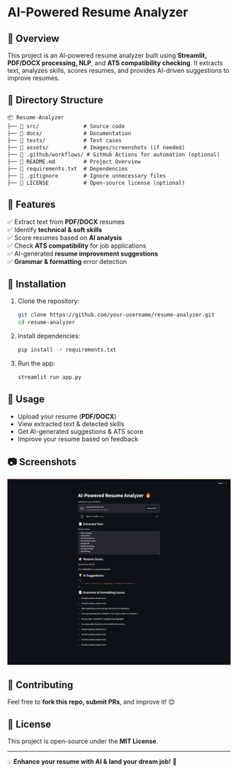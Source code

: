 # AI-Powered Resume Analyzer

## 🚀 Overview
This project is an AI-powered resume analyzer built using **Streamlit, PDF/DOCX processing, NLP**, and **ATS compatibility checking**. It extracts text, analyzes skills, scores resumes, and provides AI-driven suggestions to improve resumes.

## 📂 Directory Structure
```
📦 Resume-Analyzer
├── 📂 src/              # Source code
├── 📂 docs/             # Documentation
├── 📂 tests/            # Test cases
├── 📂 assets/           # Images/screenshots (if needed)
├── 📂 .github/workflows/ # GitHub Actions for automation (optional)
├── 📄 README.md         # Project Overview
├── 📄 requirements.txt  # Dependencies
├── 📄 .gitignore        # Ignore unnecessary files
├── 📄 LICENSE           # Open-source license (optional)
```

## 🌟 Features
✅ Extract text from **PDF/DOCX** resumes  
✅ Identify **technical & soft skills**  
✅ Score resumes based on **AI analysis**  
✅ Check **ATS compatibility** for job applications  
✅ AI-generated **resume improvement suggestions**  
✅ **Grammar & formatting** error detection  

## 🔧 Installation
1. Clone the repository:
   ```bash
   git clone https://github.com/your-username/resume-analyzer.git
   cd resume-analyzer
   ```
2. Install dependencies:
   ```bash
   pip install -r requirements.txt
   ```
3. Run the app:
   ```bash
   streamlit run app.py
   ```

## 📝 Usage
- Upload your resume (**PDF/DOCX**)
- View extracted text & detected skills
- Get AI-generated suggestions & ATS score
- Improve your resume based on feedback

## 📷 Screenshots
![Resume Analyzer UI](assets/screenshot.png)

## 🤝 Contributing
Feel free to **fork this repo, submit PRs**, and improve it! 😊

## 📜 License
This project is open-source under the **MIT License**.

---

💡 **Enhance your resume with AI & land your dream job!** 🚀

